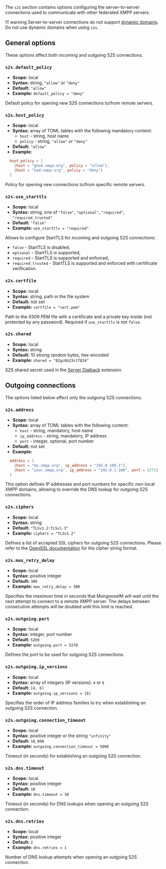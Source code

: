 The `s2s` section contains options configuring the server-to-server connections used to communicate with other federated XMPP servers.

!!! warning
    Server-to-server connections do not support [dynamic domains](../configuration/general.md#generalhost_types).
    Do not use dynamic domains when using `s2s`.

## General options

These options affect both incoming and outgoing S2S connections.

### `s2s.default_policy`
* **Scope:** local
* **Syntax:** string, `"allow"` or `"deny"`
* **Default:** `"allow"`
* **Example:** `default_policy = "deny"`

Default policy for opening new S2S connections to/from remote servers.

### `s2s.host_policy`
* **Scope:** local
* **Syntax:** array of TOML tables with the following mandatory content:
    * `host` - string, host name
    * `policy` - string, `"allow"` or `"deny"`
* **Default:** `"allow"`
* **Example:**

```toml
  host_policy = [
    {host = "good.xmpp.org", policy = "allow"},
    {host = "bad.xmpp.org", policy = "deny"}
  ]
```

Policy for opening new connections to/from specific remote servers.

### `s2s.use_starttls`
* **Scope:** local
* **Syntax:** string, one of `"false"`, `"optional"`, `"required"`, `"required_trusted"`
* **Default:** `"false"`
* **Example:** `use_starttls = "required"`

Allows to configure StartTLS for incoming and outgoing S2S connections:

- `false` - StartTLS is disabled,
- `optional` - StartTLS is supported,
- `required` - StartTLS is supported and enforced,
- `required_trusted` - StartTLS is supported and enforced with certificate verification.

### `s2s.certfile`
* **Scope:** local
* **Syntax:** string, path in the file system
* **Default:** not set
* **Example:** `certfile = "cert.pem"`

Path to the X509 PEM file with a certificate and a private key inside (not protected by any password). Required if `use_starttls` is not `false`.

### `s2s.shared`
* **Scope:** local
* **Syntax:** string
* **Default:** 10 strong random bytes, hex-encoded
* **Example:** `shared = "82gc8b23ct7824"`

S2S shared secret used in the [Server Dialback](https://xmpp.org/extensions/xep-0220.html) extension.

## Outgoing connections

The options listed below affect only the outgoing S2S connections.

### `s2s.address`
* **Scope:** local
* **Syntax:** array of TOML tables with the following content:
    * `host` - string, mandatory, host name
    * `ip_address` - string, mandatory, IP address
    * `port` - integer, optional, port number
* **Default:** not set
* **Example:**

```toml
  address = [
    {host = "my.xmpp.org", ip_address = "192.0.100.1"},
    {host = "your.xmpp.org", ip_address = "192.0.1.100", port = 5271}
  ]
```

This option defines IP addresses and port numbers for specific non-local XMPP domains, allowing to override the DNS lookup for outgoing S2S connections.

### `s2s.ciphers`
* **Scope:** local
* **Syntax:** string
* **Default:** `"TLSv1.2:TLSv1.3"`
* **Example:** `ciphers = "TLSv1.2"`

Defines a list of accepted SSL ciphers for outgoing S2S connections.
Please refer to the [OpenSSL documentation](http://www.openssl.org/docs/apps/ciphers.html) for the cipher string format.

### `s2s.max_retry_delay`
* **Scope:** local
* **Syntax:** positive integer
* **Default:** `300`
* **Example:** `max_retry_delay = 300`

Specifies the maximum time in seconds that MongooseIM will wait until the next attempt to connect to a remote XMPP server. The delays between consecutive attempts will be doubled until this limit is reached.

### `s2s.outgoing.port`
* **Scope:** local
* **Syntax:** integer, port number
* **Default:** `5269`
* **Example:** `outgoing.port = 5270`

Defines the port to be used for outgoing S2S connections.

### `s2s.outgoing.ip_versions`
* **Scope:** local
* **Syntax:** array of integers (IP versions): `4` or `6`
* **Default:** `[4, 6]`
* **Example:** `outgoing.ip_versions = [6]`

Specifies the order of IP address families to try when establishing an outgoing S2S connection.

### `s2s.outgoing.connection_timeout`
* **Scope:** local
* **Syntax:** positive integer or the string `"infinity"`
* **Default:** `10_000`
* **Example:** `outgoing.connection_timeout = 5000`

Timeout (in seconds) for establishing an outgoing S2S connection.

### `s2s.dns.timeout`
* **Scope:** local
* **Syntax:** positive integer
* **Default:** `10`
* **Example:** `dns.timeout = 30`

Timeout (in seconds) for DNS lookups when opening an outgoing S2S connection.

### `s2s.dns.retries`
* **Scope:** local
* **Syntax:** positive integer
* **Default:** `2`
* **Example:** `dns.retries = 1`

Number of DNS lookup attempts when opening an outgoing S2S connection.
